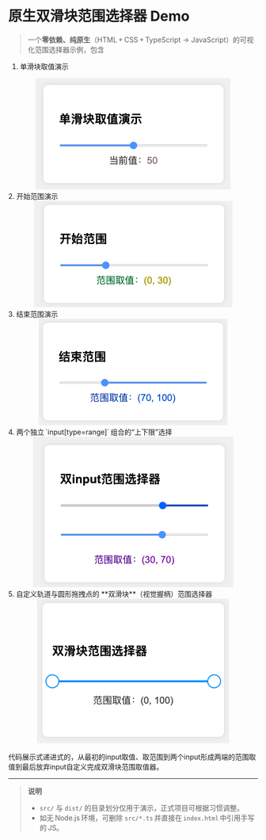 # 原生双滑块范围选择器 Demo

> 一个**零依赖、纯原生**（HTML + CSS + TypeScript → JavaScript）的可视化范围选择器示例，包含  

 1. 单滑块取值演示
<div align="center">
    <img src="./assets/demo1.png" alt="单滑块取值演示" style="max-width:480px;">
</div>
2. 开始范围演示
<div align="center">
     <img src="./assets/demo2.png" alt="单滑块取值演示" style="max-width:480px;">
  </div>
 3. 结束范围演示
 <div align="center">
     <img src="./assets/demo3.png" alt="单滑块取值演示" style="max-width:480px;">
  </div>
4. 两个独立 `input[type=range]` 组合的“上下限”选择  
 <div align="center">
     <img src="./assets/demo4.png" alt="单滑块取值演示" style="max-width:480px;">
  </div>
 5. 自定义轨道与圆形拖拽点的 **双滑块**（视觉握柄）范围选择器  
 <div align="center">
     <img src="./assets/demo5.png" alt="单滑块取值演示" style="max-width:480px;">
  </div>

 代码展示式递进式的，从最初的input取值、取范围到两个input形成两端的范围取值到最后放弃input自定义完成双滑块范围取值器。

---

> **说明**   
> - `src/` 与 `dist/` 的目录划分仅用于演示，正式项目可根据习惯调整。  
> - 如无 Node.js 环境，可删除 `src/*.ts` 并直接在 `index.html` 中引用手写的 JS。  